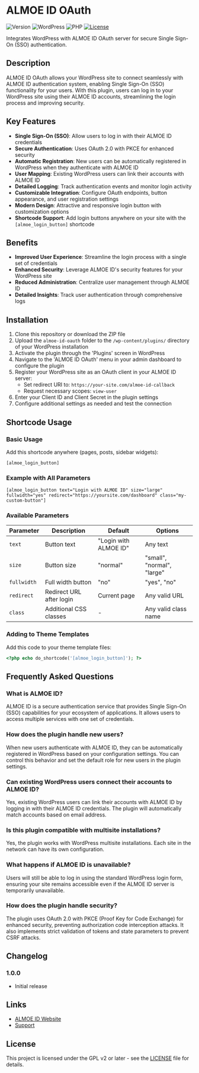 # ALMOE ID OAuth

![Version](https://img.shields.io/badge/version-1.0.0-blue)
![WordPress](https://img.shields.io/badge/WordPress-5.8%2B-green)
![PHP](https://img.shields.io/badge/PHP-7.4%2B-purple)
[![License](https://img.shields.io/badge/License-GPL%20v2-orange)](https://www.gnu.org/licenses/gpl-2.0.html)

Integrates WordPress with ALMOE ID OAuth server for secure Single Sign-On (SSO) authentication.

## Description

ALMOE ID OAuth allows your WordPress site to connect seamlessly with ALMOE ID authentication system, enabling Single Sign-On (SSO) functionality for your users. With this plugin, users can log in to your WordPress site using their ALMOE ID accounts, streamlining the login process and improving security.

## Key Features

- **Single Sign-On (SSO)**: Allow users to log in with their ALMOE ID credentials
- **Secure Authentication**: Uses OAuth 2.0 with PKCE for enhanced security
- **Automatic Registration**: New users can be automatically registered in WordPress when they authenticate with ALMOE ID
- **User Mapping**: Existing WordPress users can link their accounts with ALMOE ID
- **Detailed Logging**: Track authentication events and monitor login activity
- **Customizable Integration**: Configure OAuth endpoints, button appearance, and user registration settings
- **Modern Design**: Attractive and responsive login button with customization options
- **Shortcode Support**: Add login buttons anywhere on your site with the `[almoe_login_button]` shortcode

## Benefits

- **Improved User Experience**: Streamline the login process with a single set of credentials
- **Enhanced Security**: Leverage ALMOE ID's security features for your WordPress site
- **Reduced Administration**: Centralize user management through ALMOE ID
- **Detailed Insights**: Track user authentication through comprehensive logs

## Installation

1. Clone this repository or download the ZIP file
2. Upload the `almoe-id-oauth` folder to the `/wp-content/plugins/` directory of your WordPress installation
3. Activate the plugin through the 'Plugins' screen in WordPress
4. Navigate to the 'ALMOE ID OAuth' menu in your admin dashboard to configure the plugin
5. Register your WordPress site as an OAuth client in your ALMOE ID server:
   - Set redirect URI to: `https://your-site.com/almoe-id-callback`
   - Request necessary scopes: `view-user`
6. Enter your Client ID and Client Secret in the plugin settings
7. Configure additional settings as needed and test the connection

## Shortcode Usage

### Basic Usage
Add this shortcode anywhere (pages, posts, sidebar widgets):

```
[almoe_login_button]
```

### Example with All Parameters

```
[almoe_login_button text="Login with ALMOE ID" size="large" fullwidth="yes" redirect="https://yoursite.com/dashboard" class="my-custom-button"]
```

### Available Parameters

| Parameter | Description | Default | Options |
|-----------|-------------|---------|---------|
| `text` | Button text | "Login with ALMOE ID" | Any text |
| `size` | Button size | "normal" | "small", "normal", "large" |
| `fullwidth` | Full width button | "no" | "yes", "no" |
| `redirect` | Redirect URL after login | Current page | Any valid URL |
| `class` | Additional CSS classes | - | Any valid class name |

### Adding to Theme Templates

Add this code to your theme template files:

```php
<?php echo do_shortcode('[almoe_login_button]'); ?>
```

## Frequently Asked Questions

### What is ALMOE ID?
ALMOE ID is a secure authentication service that provides Single Sign-On (SSO) capabilities for your ecosystem of applications. It allows users to access multiple services with one set of credentials.

### How does the plugin handle new users?
When new users authenticate with ALMOE ID, they can be automatically registered in WordPress based on your configuration settings. You can control this behavior and set the default role for new users in the plugin settings.

### Can existing WordPress users connect their accounts to ALMOE ID?
Yes, existing WordPress users can link their accounts with ALMOE ID by logging in with their ALMOE ID credentials. The plugin will automatically match accounts based on email address.

### Is this plugin compatible with multisite installations?
Yes, the plugin works with WordPress multisite installations. Each site in the network can have its own configuration.

### What happens if ALMOE ID is unavailable?
Users will still be able to log in using the standard WordPress login form, ensuring your site remains accessible even if the ALMOE ID server is temporarily unavailable.

### How does the plugin handle security?
The plugin uses OAuth 2.0 with PKCE (Proof Key for Code Exchange) for enhanced security, preventing authorization code interception attacks. It also implements strict validation of tokens and state parameters to prevent CSRF attacks.

## Changelog

### 1.0.0
- Initial release

## Links

- [ALMOE ID Website](https://masjidalmubarokah.com/)
- [Support](https://masjidalmubarokah.com/support/)

## License

This project is licensed under the GPL v2 or later - see the [LICENSE](LICENSE) file for details.
